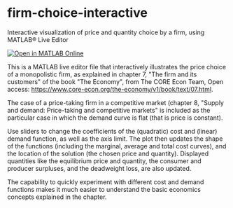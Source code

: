 # firm-choice-interactive
Interactive visualization of price and quantity choice by a firm, using MATLAB&reg; Live Editor

[![Open in MATLAB Online](https://www.mathworks.com/images/responsive/global/open-in-matlab-online.svg)](https://matlab.mathworks.com/open/github/v1?repo=giampy1969/firm-choice-interactive)

This is a MATLAB live editor file that interactively illustrates the price choice of a monopolistic firm, as explained in chapter 7, "The firm and its customers" of the book "The Economy", from The CORE Econ Team, Open access: https://www.core-econ.org/the-economy/v1/book/text/07.html. 

The case of a price-taking firm in a competitive market (chapter 8, "Supply and demand: Price-taking and competitive markets" is included as the particular case in which the demand curve is flat (that is price is constant).

Use sliders to change the coefficients of the (quadratic) cost and (linear) demand function, as well as the axis limit. The plot then updates the shape of the functions (including the marginal, average and total cost curves), and the location of the solution (the chosen price and quantity). Displayed quantities like the equilibrium price and quantity, the consumer and producer surpluses, and the deadweight loss, are also updated.

The capability to quickly experiment with different cost and demand functions makes it much easier to understand the basic economics concepts explained in the chapter.
